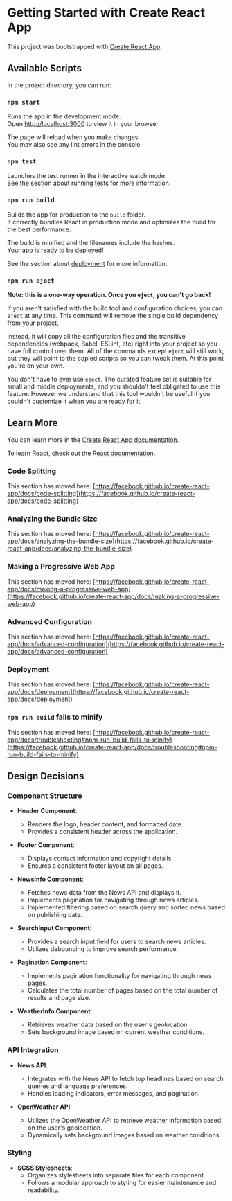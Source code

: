 # Getting Started with Create React App

This project was bootstrapped with [Create React App](https://github.com/facebook/create-react-app).

## Available Scripts

In the project directory, you can run:

### `npm start`

Runs the app in the development mode.\
Open [http://localhost:3000](http://localhost:3000) to view it in your browser.

The page will reload when you make changes.\
You may also see any lint errors in the console.

### `npm test`

Launches the test runner in the interactive watch mode.\
See the section about [running tests](https://facebook.github.io/create-react-app/docs/running-tests) for more information.

### `npm run build`

Builds the app for production to the `build` folder.\
It correctly bundles React in production mode and optimizes the build for the best performance.

The build is minified and the filenames include the hashes.\
Your app is ready to be deployed!

See the section about [deployment](https://facebook.github.io/create-react-app/docs/deployment) for more information.

### `npm run eject`

**Note: this is a one-way operation. Once you `eject`, you can't go back!**

If you aren't satisfied with the build tool and configuration choices, you can `eject` at any time. This command will remove the single build dependency from your project.

Instead, it will copy all the configuration files and the transitive dependencies (webpack, Babel, ESLint, etc) right into your project so you have full control over them. All of the commands except `eject` will still work, but they will point to the copied scripts so you can tweak them. At this point you're on your own.

You don't have to ever use `eject`. The curated feature set is suitable for small and middle deployments, and you shouldn't feel obligated to use this feature. However we understand that this tool wouldn't be useful if you couldn't customize it when you are ready for it.

## Learn More

You can learn more in the [Create React App documentation](https://facebook.github.io/create-react-app/docs/getting-started).

To learn React, check out the [React documentation](https://reactjs.org/).

### Code Splitting

This section has moved here: [https://facebook.github.io/create-react-app/docs/code-splitting](https://facebook.github.io/create-react-app/docs/code-splitting)

### Analyzing the Bundle Size

This section has moved here: [https://facebook.github.io/create-react-app/docs/analyzing-the-bundle-size](https://facebook.github.io/create-react-app/docs/analyzing-the-bundle-size)

### Making a Progressive Web App

This section has moved here: [https://facebook.github.io/create-react-app/docs/making-a-progressive-web-app](https://facebook.github.io/create-react-app/docs/making-a-progressive-web-app)

### Advanced Configuration

This section has moved here: [https://facebook.github.io/create-react-app/docs/advanced-configuration](https://facebook.github.io/create-react-app/docs/advanced-configuration)

### Deployment

This section has moved here: [https://facebook.github.io/create-react-app/docs/deployment](https://facebook.github.io/create-react-app/docs/deployment)

### `npm run build` fails to minify

This section has moved here: [https://facebook.github.io/create-react-app/docs/troubleshooting#npm-run-build-fails-to-minify](https://facebook.github.io/create-react-app/docs/troubleshooting#npm-run-build-fails-to-minify)


<!-- ******************************************************************************** -->

## Design Decisions

### Component Structure

- **Header Component**: 
  - Renders the logo, header content, and formatted date.
  - Provides a consistent header across the application.

- **Footer Component**:
  - Displays contact information and copyright details.
  - Ensures a consistent footer layout on all pages.

- **NewsInfo Component**:
  - Fetches news data from the News API and displays it.
  - Implements pagination for navigating through news articles.
  - Implemented filtering based on search query and sorted news based on publishing date.

- **SearchInput Component**:
  - Provides a search input field for users to search news articles.
  - Utilizes debouncing to improve search performance.

- **Pagination Component**:
  - Implements pagination functionality for navigating through news pages.
  - Calculates the total number of pages based on the total number of results and page size.

- **WeatherInfo Component**:
  - Retrieves weather data based on the user's geolocation.
  - Sets background image based on current weather conditions.

### API Integration

- **News API**:
  - Integrates with the News API to fetch top headlines based on search queries and language preferences.
  - Handles loading indicators, error messages, and pagination.

- **OpenWeather API**:
  - Utilizes the OpenWeather API to retrieve weather information based on the user's geolocation.
  - Dynamically sets background images based on weather conditions.

### Styling

- **SCSS Stylesheets**:
  - Organizes stylesheets into separate files for each component.
  - Follows a modular approach to styling for easier maintenance and readability.